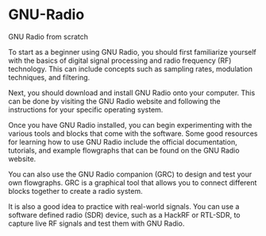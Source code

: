 # GNU-Radio
GNU Radio from scratch

To start as a beginner using GNU Radio, you should first familiarize yourself with the basics of digital signal processing and radio frequency (RF) technology. This can include concepts such as sampling rates, modulation techniques, and filtering.

Next, you should download and install GNU Radio onto your computer. This can be done by visiting the GNU Radio website and following the instructions for your specific operating system.

Once you have GNU Radio installed, you can begin experimenting with the various tools and blocks that come with the software. Some good resources for learning how to use GNU Radio include the official documentation, tutorials, and example flowgraphs that can be found on the GNU Radio website.

You can also use the GNU Radio companion (GRC) to design and test your own flowgraphs. GRC is a graphical tool that allows you to connect different blocks together to create a radio system.

It is also a good idea to practice with real-world signals. You can use a software defined radio (SDR) device, such as a HackRF or RTL-SDR, to capture live RF signals and test them with GNU Radio.
